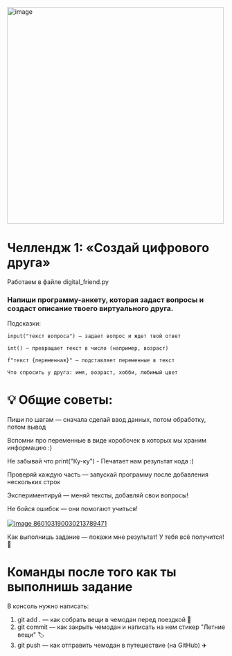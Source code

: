 <img width="500" height="500" alt="image" src="https://github.com/user-attachments/assets/924ed468-08cf-42fb-b5de-0fc2850cc8c9" />



# Челлендж 1: «Создай цифрового друга»

Работаем в файле digital_friend.py

###  Напиши программу-анкету, которая задаст вопросы и создаст описание твоего виртуального друга.

Подсказки:

```
input("текст вопроса") — задает вопрос и ждет твой ответ

int() — превращает текст в число (например, возраст)

f"текст {переменная}" — подставляет переменные в текст

Что спросить у друга: имя, возраст, хобби, любимый цвет
```

# 💡 Общие советы:
Пиши по шагам — сначала сделай ввод данных, потом обработку, потом вывод

Вспомни про переменные в виде коробочек в которых мы храним информацию :)

Не забывай что print("Ку-ку") - Печатает нам результат кода :)

Проверяй каждую часть — запускай программу после добавления нескольких строк

Экспериментируй — меняй тексты, добавляй свои вопросы!

Не бойся ошибок — они помогают учиться!<br><br>
<a href="https://gifyu.com/image/bTf84"><img src="https://s14.gifyu.com/images/bTf84.gif" alt="image 860103190030213789471" border="0" /></a>


Как выполнишь задание — покажи мне результат! У тебя всё получится! 🚀

# Команды после того как ты выполнишь задание

В консоль нужно написать:

1. git add . — как собрать вещи в чемодан перед поездкой 🧳
2. git commit — как закрыть чемодан и написать на нем стикер "Летние вещи" 🏷️
3. git push — как отправить чемодан в путешествие (на GitHub) ✈️
